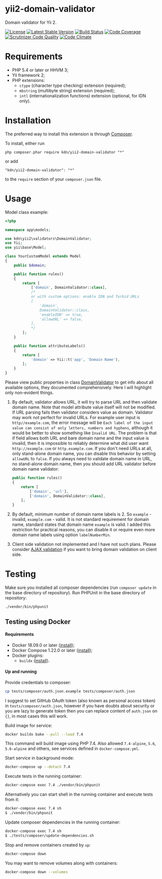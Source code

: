 # yii2-domain-validator

Domain validator for Yii 2.

[![License](https://poser.pugx.org/kdn/yii2-domain-validator/license)](https://packagist.org/packages/kdn/yii2-domain-validator)
[![Latest Stable Version](https://poser.pugx.org/kdn/yii2-domain-validator/v/stable)](https://packagist.org/packages/kdn/yii2-domain-validator)
[![Build Status](https://travis-ci.org/dmitry-kulikov/yii2-domain-validator.svg?branch=master)](https://travis-ci.org/dmitry-kulikov/yii2-domain-validator)
[![Code Coverage](https://scrutinizer-ci.com/g/dmitry-kulikov/yii2-domain-validator/badges/coverage.png?b=master)](https://scrutinizer-ci.com/g/dmitry-kulikov/yii2-domain-validator/?branch=master)
[![Scrutinizer Code Quality](https://scrutinizer-ci.com/g/dmitry-kulikov/yii2-domain-validator/badges/quality-score.png?b=master)](https://scrutinizer-ci.com/g/dmitry-kulikov/yii2-domain-validator/?branch=master)
[![Code Climate](https://codeclimate.com/github/dmitry-kulikov/yii2-domain-validator/badges/gpa.svg)](https://codeclimate.com/github/dmitry-kulikov/yii2-domain-validator)

# Requirements

- PHP 5.4 or later or HHVM 3;
- Yii framework 2;
- PHP extensions:
  - `ctype` (character type checking) extension (required);
  - `mbstring` (multibyte string) extension (required);
  - `intl` (internationalization functions) extension (optional, for IDN only).

# Installation

The preferred way to install this extension is through [Composer](https://getcomposer.org).

To install, either run

```
php composer.phar require kdn/yii2-domain-validator "*"
```

or add

```
"kdn/yii2-domain-validator": "*"
```

to the `require` section of your `composer.json` file.

# Usage

Model class example:

```php
<?php

namespace app\models;

use kdn\yii2\validators\DomainValidator;
use Yii;
use yii\base\Model;

class YourCustomModel extends Model
{
    public $domain;

    public function rules()
    {
        return [
            ['domain', DomainValidator::class],
            /*
            or with custom options: enable IDN and forbid URLs
            [
                'domain',
                DomainValidator::class,
                'enableIDN' => true,
                'allowURL' => false,
            ],
            */
        ];
    }

    public function attributeLabels()
    {
        return [
            'domain' => Yii::t('app', 'Domain Name'),
        ];
    }
}
```

Please view public properties in class
[DomainValidator](https://github.com/dmitry-kulikov/yii2-domain-validator/blob/master/src/DomainValidator.php)
to get info about all available options, they documented comprehensively. Here I will highlight only non-evident things.

1. By default, validator allows URL, it will try to parse URL and then validate domain name.
   Note that model attribute value itself will not be modified.
   If URL parsing fails then validator considers value as domain.
   Validator may work not perfect for invalid URLs. For example user input is `http//example.com`,
   the error message will be `Each label of the input value can consist of only letters, numbers and hyphens`,
   although it would be better to show something like `Invalid URL`.
   The problem is that if field allows both URL and bare domain name and the input value is invalid,
   then it is impossible to reliably determine what did user want `http://example.com` or `http.example.com`.
   If you don't need URLs at all, only stand-alone domain name, you can disable this behavior
   by setting `allowURL` to `false`.
   If you always need to validate domain name in URL, no stand-alone domain name,
   then you should add URL validator before domain name validator:

   ```php
   public function rules()
   {
       return [
           ['domain', 'url'],
           ['domain', DomainValidator::class],
       ];
   }
   ```

1. By default, minimum number of domain name labels is 2. So `example` - invalid, `example.com` - valid.
   It is not standard requirement for domain name, standard states that domain name `example` is valid.
   I added this restriction for practical reasons, you can disable it or require even more domain name labels
   using option `labelNumberMin`.
1. Client side validation not implemented and I have not such plans.
   Please consider [AJAX validation](https://www.yiiframework.com/doc/guide/2.0/en/input-validation#ajax-validation)
   if you want to bring domain validation on client side.

# Testing

Make sure you installed all composer dependencies (run `composer update` in the base directory of repository).
Run PHPUnit in the base directory of repository:

```sh
./vendor/bin/phpunit
```

## Testing using Docker

#### Requirements

- Docker 18.09.0 or later ([install](https://docs.docker.com/install));
- Docker Compose 1.22.0 or later ([install](https://docs.docker.com/compose/install));
- Docker plugins:
  - `buildx` ([install](https://github.com/docker/buildx#installing)).

#### Up and running

Provide credentials to composer:

```sh
cp tests/composer/auth.json.example tests/composer/auth.json
```

I suggest to set GitHub OAuth token (also known as personal access token) in `tests/composer/auth.json`,
however if you have doubts about security or you are lazy to generate token then you can replace content of
`auth.json` on `{}`, in most cases this will work.

Build image for service:

```sh
docker buildx bake --pull --load 7.4
```

This command will build image using PHP 7.4. Also allowed `7.4-alpine`, `5.6`, `5.6-alpine` and others, see services
defined in `docker-compose.yml`.

Start service in background mode:

```sh
docker-compose up --detach 7.4
```

Execute tests in the running container:

```sh
docker-compose exec 7.4 ./vendor/bin/phpunit
```

Alternatively you can start shell in the running container and execute tests from it:

```sh
docker-compose exec 7.4 sh
$ ./vendor/bin/phpunit
```

Update composer dependencies in the running container:

```sh
docker-compose exec 7.4 sh
$ ./tests/composer/update-dependencies.sh
```

Stop and remove containers created by `up`:

```sh
docker-compose down
```

You may want to remove volumes along with containers:

```sh
docker-compose down --volumes
```

